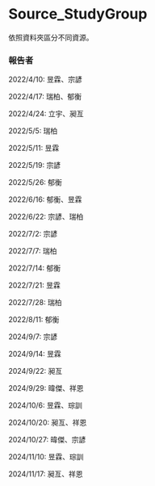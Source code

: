 # Source_StudyGroup

依照資料夾區分不同資源。


### 報告者

2022/4/10: 昱霖、宗諺

2022/4/17: 瑞柏、郁衡

2022/4/24: 立宇、昶亙

2022/5/5: 瑞柏

2022/5/11: 昱霖

2022/5/19: 宗諺

2022/5/26: 郁衡

2022/6/16: 郁衡、昱霖

2022/6/22: 宗諺、瑞柏

2022/7/2: 宗諺

2022/7/7: 瑞柏

2022/7/14: 郁衡

2022/7/21: 昱霖

2022/7/28: 瑞柏

2022/8/11: 郁衡

2024/9/7: 宗諺

2024/9/14: 昱霖

2024/9/22: 昶亙

2024/9/29: 暐傑、祥恩

2024/10/6: 昱霖、琮訓

2024/10/20: 昶亙、祥恩

2024/10/27: 暐傑、宗諺

2024/11/10: 昱霖、琮訓

2024/11/17: 昶亙、祥恩
